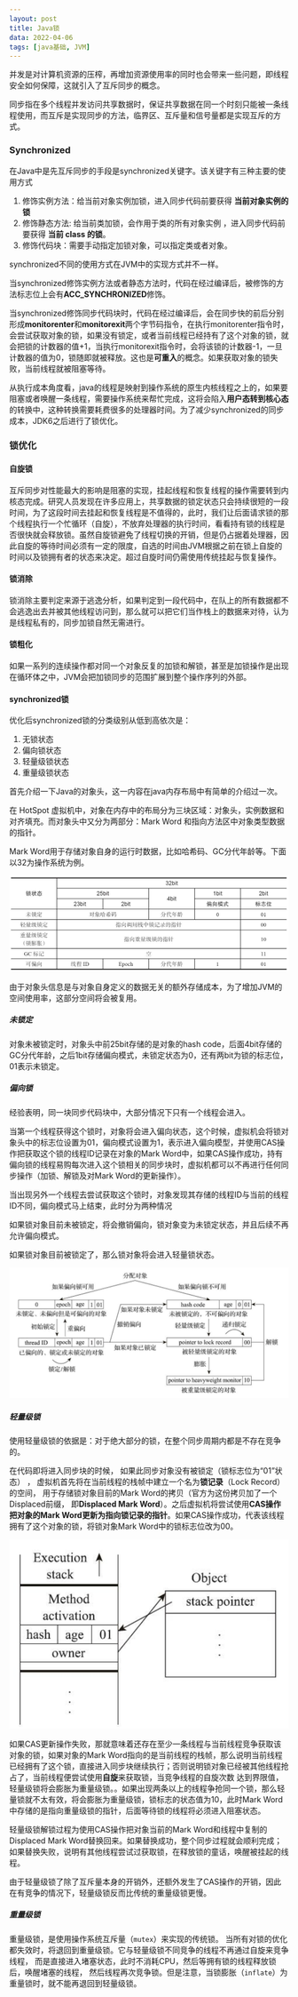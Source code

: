 ```yaml
---
layout: post
title: Java锁
data: 2022-04-06
tags: [java基础, JVM]
---
```


并发是对计算机资源的压榨，再增加资源使用率的同时也会带来一些问题，即线程安全如何保障，这就引入了互斥同步的概念。

同步指在多个线程并发访问共享数据时，保证共享数据在同一个时刻只能被一条线程使用，而互斥是实现同步的方法，临界区、互斥量和信号量都是实现互斥的方式。



### Synchronized

在Java中是先互斥同步的手段是synchronized关键字。该关键字有三种主要的使用方式

1. 修饰实例方法：给当前对象实例加锁，进入同步代码前要获得 **当前对象实例的锁**
2. 修饰静态方法: 给当前类加锁，会作用于类的所有对象实例 ，进入同步代码前要获得 **当前 class 的锁**。
3. 修饰代码块：需要手动指定加锁对象，可以指定类或者对象。

synchronized不同的使用方式在JVM中的实现方式并不一样。

当synchronized修饰实例方法或者静态方法时，代码在经过编译后，被修饰的方法标志位上会有**ACC_SYNCHRONIZED**修饰。

当synchronized修饰同步代码块时，代码在经过编译后，会在同步快的前后分别形成**monitorenter**和**monitorexit**两个字节码指令，在执行monitorenter指令时，会尝试获取对象的锁，如果没有锁定，或者当前线程已经持有了这个对象的锁，就会把锁的计数器的值+1，当执行monitorexit指令时，会将该锁的计数器-1，一旦计数器的值为0，锁随即就被释放。这也是**可重入**的概念。如果获取对象的锁失败，当前线程就被阻塞等待。

从执行成本角度看，java的线程是映射到操作系统的原生内核线程之上的，如果要阻塞或者唤醒一条线程，需要操作系统来帮忙完成，这将会陷入**用户态转到核心态**的转换中，这种转换需要耗费很多的处理器时间。为了减少synchronized的同步成本，JDK6之后进行了锁优化。



### 锁优化

#### 自旋锁

互斥同步对性能最大的影响是阻塞的实现，挂起线程和恢复线程的操作需要转到内核态完成。研究人员发现在许多应用上，共享数据的锁定状态只会持续很短的一段时间，为了这段时间去挂起和恢复线程是不值得的，此时，我们让后面请求锁的那个线程执行一个忙循环（自旋），不放弃处理器的执行时间，看看持有锁的线程是否很快就会释放锁。虽然自旋锁避免了线程切换的开销，但是仍占据着处理器，因此自旋的等待时间必须有一定的限度，自选的时间由JVM根据之前在锁上自旋的时间以及锁拥有者的状态来决定。超过自旋时间仍需使用传统挂起与恢复操作。

#### 锁消除

锁消除主要判定来源于逃逸分析，如果判定到一段代码中，在队上的所有数据都不会逃逸出去并被其他线程访问到，那么就可以把它们当作栈上的数据来对待，认为是线程私有的，同步加锁自然无需进行。

#### 锁粗化

如果一系列的连续操作都对同一个对象反复的加锁和解锁，甚至是加锁操作是出现在循环体之中，JVM会把加锁同步的范围扩展到整个操作序列的外部。

#### synchronized锁

优化后synchronized锁的分类级别从低到高依次是：

1. 无锁状态
2. 偏向锁状态
3. 轻量级锁状态
4. 重量级锁状态

首先介绍一下Java的对象头，这一内容在java内存布局中有简单的介绍过一次。

在 HotSpot 虚拟机中，对象在内存中的布局分为三块区域：对象头，实例数据和对齐填充。而对象头中又分为两部分：Mark Word 和指向方法区中对象类型数据的指针。

Mark Word用于存储对象自身的运行时数据，比如哈希码、GC分代年龄等。下面以32为操作系统为例。

![](https://raw.githubusercontent.com/Mingasd/PostImg/main/20220302204624.png)

由于对象头信息是与对象自身定义的数据无关的额外存储成本，为了增加JVM的空间使用率，这部分空间将会被复用。

##### 未锁定

对象未被锁定时，对象头中前25bit存储的是对象的hash code，后面4bit存储的GC分代年龄，之后1bit存储偏向模式，未锁定状态为0，还有两bit为锁的标志位，01表示未锁定。

##### 偏向锁

经验表明，同一块同步代码块中，大部分情况下只有一个线程会进入。

当第一个线程获得这个锁时，对象将会进入偏向状态，这个时候，虚拟机会将锁对象头中的标志位设置为01，偏向模式设置为1，表示进入偏向模型，并使用CAS操作把获取这个锁的线程ID记录在对象的Mark Word中，如果CAS操作成功，持有偏向锁的线程易购每次进入这个锁相关的同步块时，虚拟机都可以不再进行任何同步操作（加锁、解锁及对Mark Word的更新操作）。

当出现另外一个线程去尝试获取这个锁时，对象发现其存储的线程ID与当前的线程ID不同，偏向模式马上结束，此时分为两种情况

如果锁对象目前未被锁定，将会撤销偏向，锁对象变为未锁定状态，并且后续不再允许偏向模式。

如果锁对象目前被锁定了，那么锁对象将会进入轻量锁状态。

![](https://raw.githubusercontent.com/Mingasd/PostImg/main/20220303142947.png)

##### 轻量级锁

使用轻量级锁的依据是：对于绝大部分的锁，在整个同步周期内都是不存在竞争的。

在代码即将进入同步块的时候， 如果此同步对象没有被锁定（锁标志位为“01”状态） ， 虚拟机首先将在当前线程的栈帧中建立一个名为**锁记录**（Lock Record） 的空间， 用于存储锁对象目前的Mark Word的拷贝（官方为这份拷贝加了一个Displaced前缀， 即**Displaced Mark Word**）。之后虚拟机将尝试使用**CAS操作把对象的Mark Word更新为指向锁记录的指针**。如果CAS操作成功，代表该线程拥有了这个对象的锁，将锁对象Mark Word中的锁标志位改为00。

![](https://raw.githubusercontent.com/Mingasd/PostImg/main/20220303143534.png)

如果CAS更新操作失败，那就意味着还存在至少一条线程与当前线程竞争获取该对象的锁，如果对象的Mark Word指向的是当前线程的栈帧，那么说明当前线程已经拥有了这个锁，直接进入同步块继续执行；否则说明锁对象已经被其他线程抢占了，当前线程便尝试使用**自旋**来获取锁，当竞争线程的自旋次数 达到界限值，轻量级锁将会膨胀为重量级锁。。如果出现两条以上的线程争抢同一个锁，那么轻量锁就不太有效，将会膨胀为重量级锁，锁标志的状态值为10，此时Mark Word中存储的是指向重量级锁的指针，后面等待锁的线程将必须进入阻塞状态。

轻量级锁解锁过程为使用CAS操作把对象当前的Mark Word和线程中复制的Displaced Mark Word替换回来。如果替换成功，整个同步过程就会顺利完成；如果替换失败，说明有其他线程尝试过获取锁，在释放锁的童话，唤醒被挂起的线程。

由于轻量级锁了除了互斥量本身的开销外，还额外发生了CAS操作的开销，因此在有竞争的情况下，轻量级锁反而比传统的重量级锁更慢。

##### 重量级锁

重量级锁，是使用操作系统互斥量（`mutex`）来实现的传统锁。 当所有对锁的优化都失效时，将退回到重量级锁。它与轻量级锁不同竞争的线程不再通过自旋来竞争线程， 而是直接进入堵塞状态，此时不消耗CPU，然后等拥有锁的线程释放锁后，唤醒堵塞的线程， 然后线程再次竞争锁。但是注意，当锁膨胀（`inflate`）为重量锁时，就不能再退回到轻量级锁。